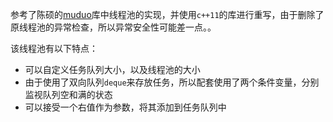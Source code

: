 参考了陈硕的[muduo](https://github.com/chenshuo/muduo)库中线程池的实现，并使用`c++11`的库进行重写，由于删除了原线程池的异常检查，所以异常安全性可能差一点。。

该线程池有以下特点：
- 可以自定义任务队列大小，以及线程池的大小
- 由于使用了双向队列`deque`来存放任务，所以配套使用了两个条件变量，分别监视队列空和满的状态
- 可以接受一个右值作为参数，将其添加到任务队列中
